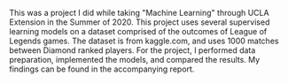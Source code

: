 This was a project I did while taking "Machine Learning" through UCLA Extension in the Summer of 2020.  This project uses several supervised learning models on a dataset comprised of the outcomes of League of Legends games. The dataset is from kaggle.com, and uses 1000 matches between Diamond ranked players.
For the project, I performed data preparation, implemented the models, and compared the results.  My findings can be found in the accompanying report.
